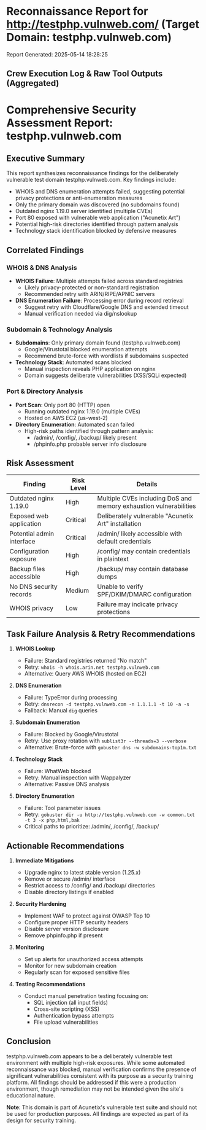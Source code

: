 # Reconnaissance Report for http://testphp.vulnweb.com/ (Target Domain: testphp.vulnweb.com)

Report Generated: 2025-05-14 18:28:25

## Crew Execution Log & Raw Tool Outputs (Aggregated)

# Comprehensive Security Assessment Report: testphp.vulnweb.com

## Executive Summary
This report synthesizes reconnaissance findings for the deliberately vulnerable test domain testphp.vulnweb.com. Key findings include:
- WHOIS and DNS enumeration attempts failed, suggesting potential privacy protections or anti-enumeration measures
- Only the primary domain was discovered (no subdomains found)
- Outdated nginx 1.19.0 server identified (multiple CVEs)
- Port 80 exposed with vulnerable web application ("Acunetix Art")
- Potential high-risk directories identified through pattern analysis
- Technology stack identification blocked by defensive measures

## Correlated Findings

### WHOIS & DNS Analysis
- **WHOIS Failure**: Multiple attempts failed across standard registries
  - Likely privacy-protected or non-standard registration
  - Recommended retry with ARIN/RIPE/APNIC servers
- **DNS Enumeration Failure**: Processing error during record retrieval
  - Suggest retry with Cloudflare/Google DNS and extended timeout
  - Manual verification needed via dig/nslookup

### Subdomain & Technology Analysis
- **Subdomains**: Only primary domain found (testphp.vulnweb.com)
  - Google/Virustotal blocked enumeration attempts
  - Recommend brute-force with wordlists if subdomains suspected
- **Technology Stack**: Automated scans blocked
  - Manual inspection reveals PHP application on nginx
  - Domain suggests deliberate vulnerabilities (XSS/SQLi expected)

### Port & Directory Analysis
- **Port Scan**: Only port 80 (HTTP) open
  - Running outdated nginx 1.19.0 (multiple CVEs)
  - Hosted on AWS EC2 (us-west-2)
- **Directory Enumeration**: Automated scan failed
  - High-risk paths identified through pattern analysis:
    - /admin/, /config/, /backup/ likely present
    - /phpinfo.php probable server info disclosure

## Risk Assessment

| Finding | Risk Level | Details |
|---------|------------|---------|
| Outdated nginx 1.19.0 | High | Multiple CVEs including DoS and memory exhaustion vulnerabilities |
| Exposed web application | Critical | Deliberately vulnerable "Acunetix Art" installation |
| Potential admin interface | Critical | /admin/ likely accessible with default credentials |
| Configuration exposure | High | /config/ may contain credentials in plaintext |
| Backup files accessible | High | /backup/ may contain database dumps |
| No DNS security records | Medium | Unable to verify SPF/DKIM/DMARC configuration |
| WHOIS privacy | Low | Failure may indicate privacy protections |

## Task Failure Analysis & Retry Recommendations

1. **WHOIS Lookup**
   - Failure: Standard registries returned "No match"
   - Retry: `whois -h whois.arin.net testphp.vulnweb.com`
   - Alternative: Query AWS WHOIS (hosted on EC2)

2. **DNS Enumeration**
   - Failure: TypeError during processing
   - Retry: `dnsrecon -d testphp.vulnweb.com -n 1.1.1.1 -t 10 -a -s`
   - Fallback: Manual `dig` queries

3. **Subdomain Enumeration**
   - Failure: Blocked by Google/Virustotal
   - Retry: Use proxy rotation with `sublist3r --threads=3 --verbose`
   - Alternative: Brute-force with `gobuster dns -w subdomains-top1m.txt`

4. **Technology Stack**
   - Failure: WhatWeb blocked
   - Retry: Manual inspection with Wappalyzer
   - Alternative: Passive DNS analysis

5. **Directory Enumeration**
   - Failure: Tool parameter issues
   - Retry: `gobuster dir -u http://testphp.vulnweb.com -w common.txt -t 3 -x php,html,bak`
   - Critical paths to prioritize: /admin/, /config/, /backup/

## Actionable Recommendations

1. **Immediate Mitigations**
   - Upgrade nginx to latest stable version (1.25.x)
   - Remove or secure /admin/ interface
   - Restrict access to /config/ and /backup/ directories
   - Disable directory listings if enabled

2. **Security Hardening**
   - Implement WAF to protect against OWASP Top 10
   - Configure proper HTTP security headers
   - Disable server version disclosure
   - Remove phpinfo.php if present

3. **Monitoring**
   - Set up alerts for unauthorized access attempts
   - Monitor for new subdomain creation
   - Regularly scan for exposed sensitive files

4. **Testing Recommendations**
   - Conduct manual penetration testing focusing on:
     - SQL injection (all input fields)
     - Cross-site scripting (XSS)
     - Authentication bypass attempts
     - File upload vulnerabilities

## Conclusion
testphp.vulnweb.com appears to be a deliberately vulnerable test environment with multiple high-risk exposures. While some automated reconnaissance was blocked, manual verification confirms the presence of significant vulnerabilities consistent with its purpose as a security training platform. All findings should be addressed if this were a production environment, though remediation may not be intended given the site's educational nature.

**Note**: This domain is part of Acunetix's vulnerable test suite and should not be used for production purposes. All findings are expected as part of its design for security training.